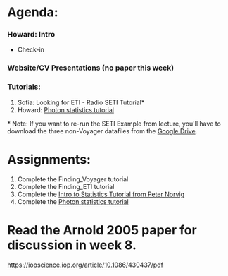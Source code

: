 # Agenda:

### Howard: Intro
- Check-in

### Website/CV Presentations (no paper this week)
    
### Tutorials:
1. Sofia: Looking for ETI - Radio SETI Tutorial*
2. Howard: [Photon statistics tutorial](photon_stats_tutorial.ipynb)

\* Note: If you want to re-run the SETI Example from lecture, you'll have to download the three non-Voyager datafiles from the [Google Drive](https://drive.google.com/drive/folders/1k5n4OggbtmiHB9Q7_bXzcsWLvFRFTpdn?usp=sharing).

# Assignments:
1. Complete the Finding_Voyager tutorial
2. Complete the Finding_ETI tutorial
3. Complete the [Intro to Statistics Tutorial from Peter Norvig](https://nbviewer.jupyter.org/url/norvig.com/ipython/Probability.ipynb)
4. Complete the [Photon statistics tutorial](photon_stats_tutorial.ipynb)

# Read the Arnold 2005 paper for discussion in week 8.
https://iopscience.iop.org/article/10.1086/430437/pdf
